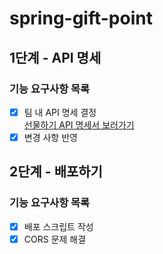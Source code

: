 # spring-gift-point

## 1단계 - API 명세

### 기능 요구사항 목록
- [x] 팀 내 API 명세 결정   
  [선물하기 API 명세서 보러가기](https://www.notion.so/joy-happy-smile/API-4879c700b8a1405ca7b894577a5bf22f)
- [x] 변경 사항 반영

## 2단계 - 배포하기

### 기능 요구사항 목록
- [x] 배포 스크립트 작성
- [x] CORS 문제 해결